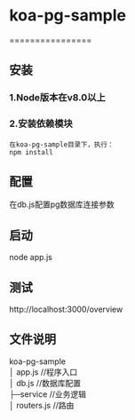 # koa-pg-sample
================
## 安装
### 1.Node版本在v8.0以上
### 2.安装依赖模块 
    在koa-pg-sample目录下，执行：
    npm install 
## 配置
   在db.js配置pg数据库连接参数
## 启动
   node  app.js
## 测试
  http://localhost:3000/overview
## 文件说明
koa-pg-sample<br />
│  app.js         //程序入口<br />
│  db.js          //数据库配置<br />
├─service         //业务逻辑<br />
│  routers.js     //路由<br /> 